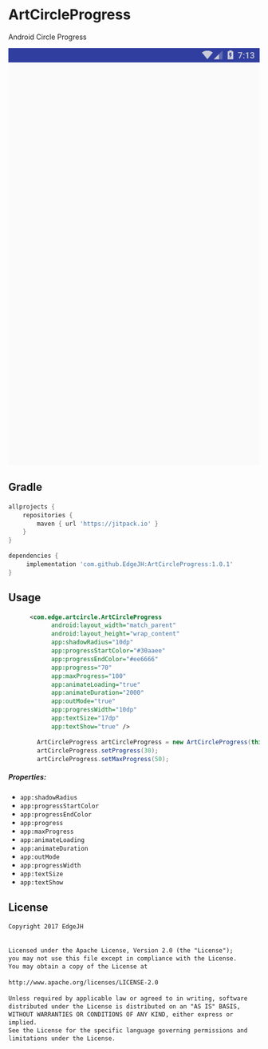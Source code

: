 ArtCircleProgress
===============
Android Circle Progress 

![ArtCircleProgress](/ArtCircleProgress.gif)

Gradle
------------
```groovy
allprojects {
    repositories {
        maven { url 'https://jitpack.io' }
    }
}
```
```groovy
dependencies {
     implementation 'com.github.EdgeJH:ArtCircleProgress:1.0.1'
}
```

Usage
--------
```xml
      <com.edge.artcircle.ArtCircleProgress
            android:layout_width="match_parent"
            android:layout_height="wrap_content"
            app:shadowRadius="10dp"
            app:progressStartColor="#30aaee"
            app:progressEndColor="#ee6666"
            app:progress="70"
            app:maxProgress="100"
            app:animateLoading="true"
            app:animateDuration="2000"
            app:outMode="true"
            app:progressWidth="10dp"
            app:textSize="17dp"
            app:textShow="true" />
```
```java
        ArtCircleProgress artCircleProgress = new ArtCircleProgress(this);
        artCircleProgress.setProgress(30);
        artCircleProgress.setMaxProgress(50);
```


##### Properties:

* `app:shadowRadius`
* `app:progressStartColor`
* `app:progressEndColor`
* `app:progress`
* `app:maxProgress`
* `app:animateLoading`
* `app:animateDuration`
* `app:outMode`
* `app:progressWidth`
* `app:textSize`
* `app:textShow`

License
--------
```
Copyright 2017 EdgeJH


Licensed under the Apache License, Version 2.0 (the "License");
you may not use this file except in compliance with the License.
You may obtain a copy of the License at

http://www.apache.org/licenses/LICENSE-2.0

Unless required by applicable law or agreed to in writing, software
distributed under the License is distributed on an "AS IS" BASIS,
WITHOUT WARRANTIES OR CONDITIONS OF ANY KIND, either express or implied.
See the License for the specific language governing permissions and
limitations under the License.

```
